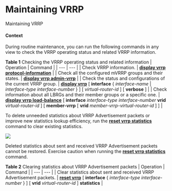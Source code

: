 Maintaining VRRP
================

Maintaining VRRP

#### Context

During routine maintenance, you can run the following commands in any view to check the VRRP operating status and related VRRP information.

**Table 1** Checking the VRRP operating status and related information
| Operation | Command |
| --- | --- |
| Check VRRP information. | **[**display vrrp protocol-information**](cmdqueryname=display+vrrp+protocol-information)** |
| Check all the configured mVRRP groups and their states. | **[**display vrrp admin-vrrp**](cmdqueryname=display+vrrp+admin-vrrp)** |
| Check the status and configurations of the current VRRP group. | [**display vrrp**](cmdqueryname=display+vrrp) [ **interface** { *interface-name* | *interface-type* *interface-number* } ] [ *virtual-router-id* ] [ **verbose** ] |
| Check information about all LBRGs and their member groups or a specific one. | [**display vrrp load-balance**](cmdqueryname=display+vrrp+load-balance) [ **interface** *interface-type* *interface-number* **vrid** *virtual-router-id* ] [ **member-vrrp** [ **vrid** *member-vrrp-virtual-router-id* ] ] |

To delete unneeded statistics about VRRP Advertisement packets or improve new statistics lookup efficiency, run the [**reset vrrp statistics**](cmdqueryname=reset+vrrp+statistics) command to clear existing statistics.

![](public_sys-resources/notice_3.0-en-us.png) 

Deleted statistics about sent and received VRRP Advertisement packets cannot be restored. Exercise caution when running the [**reset vrrp statistics**](cmdqueryname=reset+vrrp+statistics) command.


**Table 2** Clearing statistics about VRRP Advertisement packets
| Operation | Command |
| --- | --- |
| Clear statistics about sent and received VRRP Advertisement packets. | [**reset vrrp**](cmdqueryname=reset+vrrp) [ **interface** { *interface-type* *interface-number* } ] [ **vrid** *virtual-router-id* ] **statistics** |